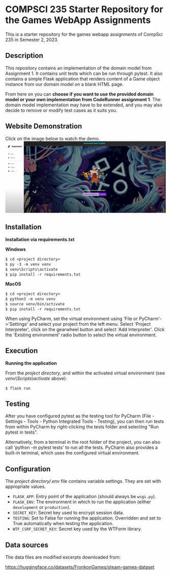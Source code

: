 # COMPSCI 235 Starter Repository for the Games WebApp Assignments
This is a starter repository for the games webapp assignments of CompSci 235 in Semester 2, 2023.

## Description

This repository contains an implementation of the domain model from Assignment 1. It contains unit tests which can be run through pytest. It also contains a simple Flask application that renders content of a Game object instance from our domain model on a blank HTML page. 

From here on you can **choose if you want to use the provided domain model or your own implementation from CodeRunner assignment 1**. The domain model implementation may have to be extended, and you may also decide to remove or modify test cases as it suits you. 

## Website Demonstration
Click on the image below to watch the demo.
[![Watch the game](https://github.com/Hamsu-dev/Game_Review_Website/blob/master/GameReviewWebsite_SS.png?raw=true)](https://www.youtube.com/watch?v=i_RB9yuH8PU&ab_channel=SamLui)


## Installation

**Installation via requirements.txt**

**Windows**
```shell
$ cd <project directory>
$ py -3 -m venv venv
$ venv\Scripts\activate
$ pip install -r requirements.txt
```

**MacOS**
```shell
$ cd <project directory>
$ python3 -m venv venv
$ source venv/bin/activate
$ pip install -r requirements.txt
```

When using PyCharm, set the virtual environment using 'File or PyCharm'->'Settings' and select your project from the left menu. Select 'Project Interpreter', click on the gearwheel button and select 'Add Interpreter'. Click the 'Existing environment' radio button to select the virtual environment. 

## Execution

**Running the application**

From the *project directory*, and within the activated virtual environment (see *venv\Scripts\activate* above):

````shell
$ flask run
```` 

## Testing

After you have configured pytest as the testing tool for PyCharm (File - Settings - Tools - Python Integrated Tools - Testing), you can then run tests from within PyCharm by right-clicking the tests folder and selecting "Run pytest in tests".

Alternatively, from a terminal in the root folder of the project, you can also call 'python -m pytest tests' to run all the tests. PyCharm also provides a built-in terminal, which uses the configured virtual environment. 

## Configuration

The *project directory/.env* file contains variable settings. They are set with appropriate values.

* `FLASK_APP`: Entry point of the application (should always be `wsgi.py`).
* `FLASK_ENV`: The environment in which to run the application (either `development` or `production`).
* `SECRET_KEY`: Secret key used to encrypt session data.
* `TESTING`: Set to False for running the application. Overridden and set to True automatically when testing the application.
* `WTF_CSRF_SECRET_KEY`: Secret key used by the WTForm library.
 
## Data sources

The data files are modified excerpts downloaded from:

https://huggingface.co/datasets/FronkonGames/steam-games-dataset



